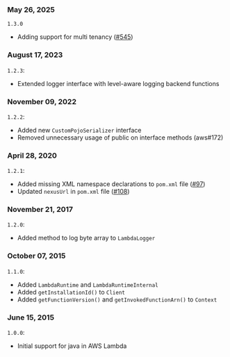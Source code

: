 ### May 26, 2025
`1.3.0`
- Adding support for multi tenancy ([#545](https://github.com/aws/aws-lambda-java-libs/pull/545))

### August 17, 2023
`1.2.3`:
- Extended logger interface with level-aware logging backend functions

### November 09, 2022
`1.2.2`:
- Added new `CustomPojoSerializer` interface
- Removed unnecessary usage of public on interface methods (aws#172) 

### April 28, 2020
`1.2.1`:
- Added missing XML namespace declarations to `pom.xml` file ([#97](https://github.com/aws/aws-lambda-java-libs/issues/97))
- Updated `nexusUrl` in `pom.xml` file ([#108](https://github.com/aws/aws-lambda-java-libs/issues/108))

### November 21, 2017
`1.2.0`:
- Added method to log byte array to `LambdaLogger`

### October 07, 2015
`1.1.0`:
- Added `LambdaRuntime` and `LambdaRuntimeInternal`
- Added `getInstallationId()` to `Client`
- Added `getFunctionVersion()` and `getInvokedFunctionArn()` to `Context`

### June 15, 2015
`1.0.0`:
- Initial support for java in AWS Lambda
